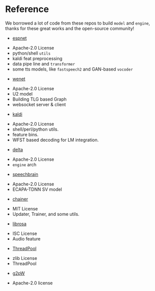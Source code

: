 # Reference

We borrowed a lot of code from these repos to build `model` and `engine`, thanks for these great works and the open-source community!

* [espnet](https://github.com/espnet/espnet/blob/master/LICENSE)
- Apache-2.0 License
- python/shell `utils`
- kaldi feat preprocessing
- data pipe line and `transformer`
- some tts models, like `fastspeech2` and GAN-based `vocoder`

* [wenet](https://github.com/wenet-e2e/wenet/blob/main/LICENSE)
- Apache-2.0 License
- U2 model
- Building TLG based Graph
- websocket server & client

* [kaldi](https://github.com/kaldi-asr/kaldi/blob/master/COPYING)
- Apache-2.0 License
- shell/perl/python utils.
- feature bins.
- WFST based decoding for LM integration.

* [delta](https://github.com/Delta-ML/delta/blob/master/LICENSE)
- Apache-2.0 License
- `engine` arch

* [speechbrain](https://github.com/speechbrain/speechbrain/blob/develop/LICENSE)
- Apache-2.0 License
- ECAPA-TDNN SV model

* [chainer](https://github.com/chainer/chainer/blob/master/LICENSE)
- MIT License
- Updater, Trainer, and some utils.

* [librosa](https://github.com/librosa/librosa/blob/main/LICENSE.md)
- ISC License
- Audio feature

* [ThreadPool](https://github.com/progschj/ThreadPool/blob/master/COPYING)
- zlib License
- ThreadPool

* [g2pW](https://github.com/GitYCC/g2pW/blob/master/LICENCE)
- Apache-2.0 license
